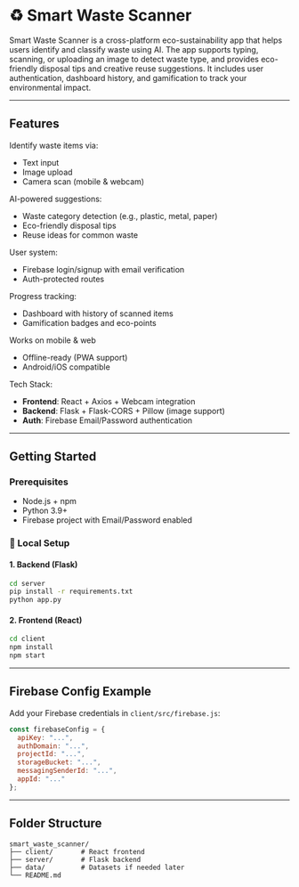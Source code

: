 # ♻️ Smart Waste Scanner

Smart Waste Scanner is a cross-platform eco-sustainability app that helps users identify and classify waste using AI. The app supports typing, scanning, or uploading an image to detect waste type, and provides eco-friendly disposal tips and creative reuse suggestions. It includes user authentication, dashboard history, and gamification to track your environmental impact.

---

## Features

Identify waste items via:
- Text input
- Image upload
- Camera scan (mobile & webcam)

 AI-powered suggestions:
- Waste category detection (e.g., plastic, metal, paper)
- Eco-friendly disposal tips
- Reuse ideas for common waste

User system:
- Firebase login/signup with email verification
- Auth-protected routes

Progress tracking:
- Dashboard with history of scanned items
- Gamification badges and eco-points

Works on mobile & web
- Offline-ready (PWA support)
- Android/iOS compatible

Tech Stack:
- **Frontend**: React + Axios + Webcam integration
- **Backend**: Flask + Flask-CORS + Pillow (image support)
- **Auth**: Firebase Email/Password authentication

---

## Getting Started

### Prerequisites
- Node.js + npm
- Python 3.9+
- Firebase project with Email/Password enabled

### 🔧 Local Setup

#### 1. Backend (Flask)
```bash
cd server
pip install -r requirements.txt
python app.py
```

#### 2. Frontend (React)
```bash
cd client
npm install
npm start
```

---

## Firebase Config Example
Add your Firebase credentials in `client/src/firebase.js`:
```js
const firebaseConfig = {
  apiKey: "...",
  authDomain: "...",
  projectId: "...",
  storageBucket: "...",
  messagingSenderId: "...",
  appId: "..."
};
```

---

## Folder Structure
```
smart_waste_scanner/
├── client/       # React frontend
├── server/       # Flask backend
├── data/         # Datasets if needed later
└── README.md
```



